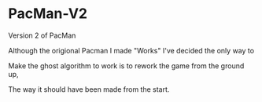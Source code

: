 # PacMan-V2
Version 2 of PacMan

<p>Although the origional Pacman I made "Works" I've decided the only way to </p>
<p>Make the ghost algorithm to work is to rework the game from the ground up, </p>
<p>The way it should have been made from the start.</p>




